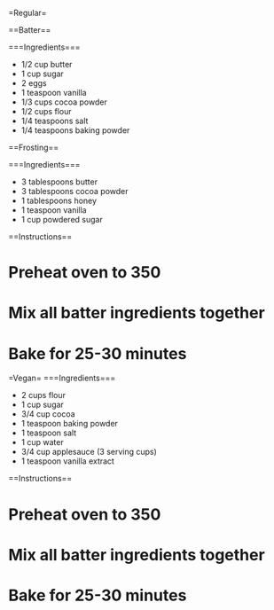 =Regular=

==Batter==

===Ingredients===

* 1/2 cup butter
* 1 cup sugar
* 2 eggs
* 1 teaspoon vanilla
* 1/3 cups cocoa powder
* 1/2 cups flour
* 1/4 teaspoons salt
* 1/4 teaspoons baking powder


==Frosting==

===Ingredients===

* 3 tablespoons butter
* 3 tablespoons cocoa powder
* 1 tablespoons honey
* 1 teaspoon vanilla
* 1 cup powdered sugar

==Instructions==

# Preheat oven to 350
# Mix all batter ingredients together
# Bake for 25-30 minutes

=Vegan=
===Ingredients=== 
* 2 cups flour
* 1 cup sugar
* 3/4 cup cocoa
* 1 teaspoon baking powder
* 1 teaspoon salt
* 1 cup water
* 3/4 cup applesauce (3 serving cups)
* 1 teaspoon vanilla extract

==Instructions==

# Preheat oven to 350
# Mix all batter ingredients together
# Bake for 25-30 minutes